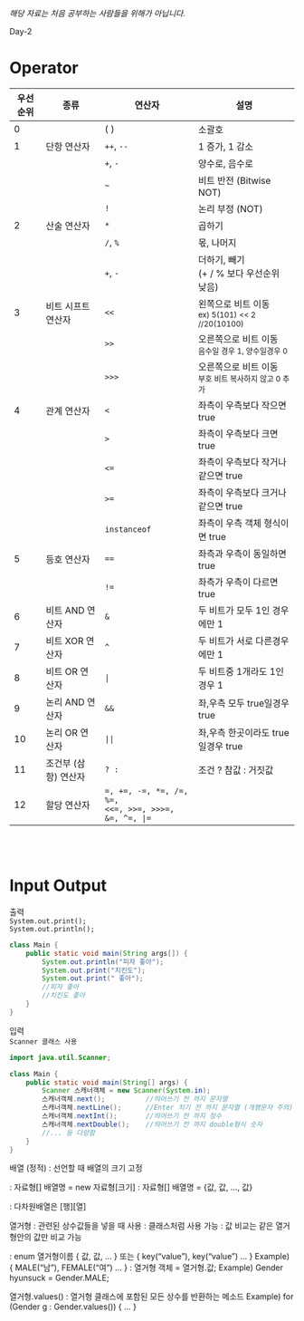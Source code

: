 *해당 자료는 처음 공부하는 사람들을 위해가 아닙니다.*

Day-2

# Operator

우선순위 | 종류 | 연산자 | 설명
-|-|-|-
0 |  | ( ) |소괄호
1 | 단항 연산자 | `++`, `--` | 1 증가, 1 감소
||| `+`, `-` | 양수로, 음수로
||| `~` | 비트 반전 (Bitwise NOT)
||| `!` | 논리 부정 (NOT)
2 | 산술 연산자 | `*` | 곱하기
||| `/`, `%` | 몫, 나머지
||| `+`, `-` | 더하기, 빼기 <br>(+ / % 보다 우선순위 낮음)
3 | 비트 시프트 연산자 | `<<` | 왼쪽으로 비트 이동<br> <small>ex) 5(101) << 2 //20(10100)</small>
||| `>>`| 오른쪽으로 비트 이동<br><small> 음수일 경우 1, 양수일경우 0 </small>
||| `>>>`| 오른쪽으로 비트 이동<br><small>부호 비트 복사하지 않고 0 추가</small>
4 | 관계 연산자 | `<` | 좌측이 우측보다 작으면 true
||| `>` | 좌측이 우측보다 크면 true
||| `<=` | 좌측이 우측보다 작거나 같으면 true
||| `>=` | 좌측이 우측보다 크거나 같으면 true
||| `instanceof` | 좌측이 우측 객체 형식이면 true
5 | 등호 연산자 | `==` | 좌측과 우측이 동일하면 true
||| `!=` | 좌측가 우측이 다르면 true
6 | 비트 AND 연산자 | `&` | 두 비트가 모두 1인 경우에만 1
7 | 비트 XOR 연산자 | `^` | 두 비트가 서로 다른경우에만 1
8 | 비트 OR 연산자 | `\|` | 두 비트중 1개라도 1인경우 1
9 | 논리 AND 연산자 | `&&` | 좌,우측 모두 true일경우 true
10 | 논리 OR 연산자 | `\|\|` | 좌,우측 한곳이라도 true일경우 true
11 | 조건부 (삼항) 연산자 | ` ? : ` | 조건 ? 참값 : 거짓값
12 | 할당 연산자 | `=, +=, -=, *=, /=, %=,` <br> `<<=, >>=, >>>=, &=, ^=, \|=` | 

<br><br>

# Input Output

출력<br>
`System.out.print();`<br>
`System.out.println();`
```java
class Main {
    public static void main(String args[]) {
        System.out.println("피자 좋아");
        System.out.print("치킨도");
        System.out.print(" 좋아");
        //피자 좋아
        //치킨도 좋아
    }
}
```

입력<br>
`Scanner 클래스 사용`
```java
import java.util.Scanner;

class Main {
    public static void main(String[] args) {
        Scanner 스캐너객체 = new Scanner(System.in);
        스캐너객체.next();          //띄어쓰기 전 까지 문자열
        스캐너객체.nextLine();      //Enter 치기 전 까지 문자열 (개행문자 주의)
        스캐너객체.nextInt();       //띄어쓰기 전 까지 정수
        스캐너객체.nextDouble();    //띄어쓰기 전 까지 double형식 숫자
        //... 등 다양함
    }
}
```

배열 (정적)
 : 선언할 때 배열의 크기 고정

 : 자료형[] 배열명 = new 자료형[크기]
 : 자료형[] 배열명 = {값, 값, …, 값}
 
 : 다차원배열은 [행][열]

열거형
 : 관련된 상수값들을 넣을 때 사용
 : 클래스처럼 사용 가능
 : 값 비교는 같은 열거형안의 값만 비교 가능
 
 : enum 열거형이름 { 값, 값, … } 	또는	{ key(“value”), key(“value”) … }
   					Example) { MALE(“남”), FEMALE(“여”) … }
 : 열거형 객체 = 열거형.값;		Example) Gender hyunsuck = Gender.MALE;
 
 열거형.values()
  : 열거형 클래스에 포함된 모든 상수를 반환하는 메소드
Example) for (Gender g : Gender.values()) { … }
